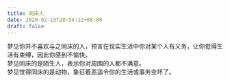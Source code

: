```yaml
---
title: 同床人
date: 2020-02-15T20:54:12+08:00
draft: false
---
```


梦见你并不喜欢与之同床的人，预言在现实生活中你对某个人有义务，让你觉得生活有束缚，因此你感到不愉快。<br>
梦见同床的是陌生人，表示你对周围的人都不满意。<br>
梦见觉得同床的是动物，象征着恶运令你的生活或事务变坏了。<br>
